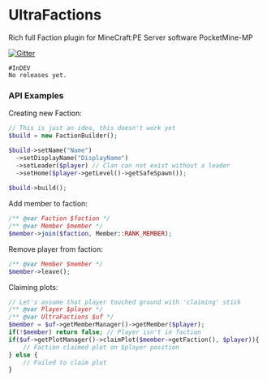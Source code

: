 # UltraFactions
Rich full Faction plugin for MineCraft:PE Server software PocketMine-MP

[![Gitter](https://badges.gitter.im/Join%20Chat.svg)](https://gitter.im/PrimusLV/UltraFactions?utm_source=badge&utm_medium=badge&utm_campaign=pr-badge&utm_content=badge)

```
#InDEV
No releases yet.
```

### API Examples

Creating new Faction:
```php
// This is just an idea, this doesn't work yet
$build = new FactionBuilder();

$build->setName("Name")
  ->setDisplayName("DisplayName")
  ->setLeader($player) // Clan can not exist without a leader
  ->setHome($player->getLevel()->getSafeSpawn());
  
$build->build();
```

Add member to faction:
```php
/** @var Faction $faction */
/** @var Member $member */
$member->join($faction, Member::RANK_MEMBER);
```

Remove player from faction:
```php
/** @var Member $member */
$member->leave();
```

Claiming plots:
```php
// Let's assume that player touched ground with 'claiming' stick
/** @var Player $player */
/** @var UltraFactions $uf */
$member = $uf->getMemberManager()->getMember($player);
if(!$member) return false; // Player isn't in faction
if($uf->getPlotManager()->claimPlot($member->getFaction(), $player)){
    // Faction claimed plot on $player position
} else {
    // Failed to claim plot
}
```

